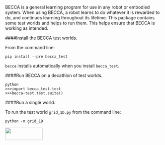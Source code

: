 BECCA is a general learning program for use in any robot or embodied system.
When using BECCA, a robot learns to do whatever it is rewarded to do, 
and continues learning throughout its lifetime. This package contains 
some test worlds and helps to run them. This helps ensure that 
BECCA is working as intended.

####Install the BECCA test worlds.

From the command line:

    pip install --pre becca_test

`becca` installs automatically when you install `becca_test`. 

####Run BECCA on a decathlon of test worlds.

    python
    >>>import becca_test.test
    >>>becca-test.test.suite()
    
####Run a single world.

To run the test world `grid_1D.py` from the command line:

    python -m grid_1D

<a href="url"><img src="https://github.com/brohrer/becca-docs/raw/master/figs/logo_plate.png" 
align="center" height="40" width="120" ></a>
 
